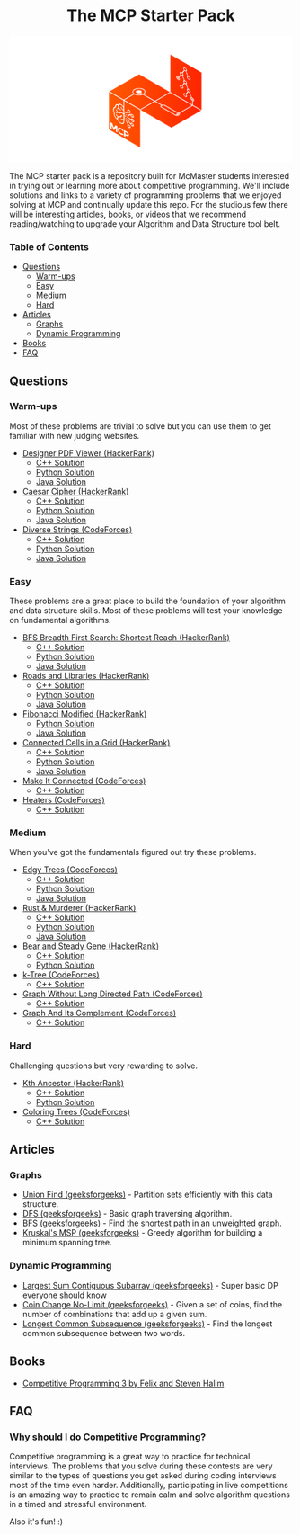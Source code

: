 

<h1 align="center"> The MCP Starter Pack</h1>
<img src="images/big_logo.png"/>

The MCP starter pack is a repository built for McMaster students interested in trying out or learning more about competitive programming. We'll include solutions and links to a variety of programming problems that we enjoyed solving at MCP and continually update this repo. For the studious few there will be interesting articles, books, or videos that we recommend reading/watching to upgrade your Algorithm and Data Structure tool belt. 

### Table of Contents

- [Questions](#Questions)
     - [Warm-ups](#Warm-ups)
     - [Easy](#Easy)
     - [Medium](#Medium)
     - [Hard](#Hard)
- [Articles](#Articles)
    - [Graphs](#Graphs)
    - [Dynamic Programming](#Dynammic-Programming)
- [Books](#Books)
- [FAQ](#FAQ)

## Questions

### Warm-ups 

Most of these problems are trivial to solve but you can use them to get familiar with new judging websites. 

- [Designer PDF Viewer (HackerRank)](https://www.hackerrank.com/challenges/designer-pdf-viewer/problem)
    - [C++ Solution](https://github.com/le-michael/mcp-starter-pack/blob/master/solutions/designer_pdf_viewer/sol.cpp)
    - [Python Solution](https://github.com/le-michael/mcp-starter-pack/blob/master/solutions/designer_pdf_viewer/sol.py)
    - [Java Solution](https://github.com/le-michael/mcp-starter-pack/blob/master/solutions/designer_pdf_viewer/sol.java)
- [Caesar Cipher (HackerRank)](https://www.hackerrank.com/challenges/caesar-cipher-1/problem)
    - [C++ Solution](https://github.com/le-michael/mcp-starter-pack/blob/master/solutions/caesar_cipher/sol.cpp)
    - [Python Solution](https://github.com/le-michael/mcp-starter-pack/blob/master/solutions/caesar_cipher/sol.py)
    - [Java Solution](https://github.com/le-michael/mcp-starter-pack/blob/master/solutions/caesar_cipher/sol.java)
- [Diverse Strings (CodeForces)](https://codeforces.com/contest/1144/problem/A)
    - [C++ Solution](https://github.com/le-michael/mcp-starter-pack/blob/master/solutions/diverse_strings/sol.cpp)
    - [Python Solution](https://github.com/le-michael/mcp-starter-pack/blob/master/solutions/diverse_strings/sol.py)
    - [Java Solution](https://github.com/le-michael/mcp-starter-pack/blob/master/solutions/diverse_strings/sol.java)

### Easy

These problems are a great place to build the foundation of your algorithm and data structure skills. Most of these problems will test your knowledge on fundamental algorithms.

- [BFS Breadth First Search: Shortest Reach (HackerRank)](https://www.hackerrank.com/challenges/bfsshortreach/problem)
    - [C++ Solution](https://github.com/le-michael/mcp-starter-pack/blob/master/solutions/breadth_first_search_shortest_reach/sol.cpp)
    - [Python Solution](https://github.com/le-michael/mcp-starter-pack/blob/master/solutions/breadth_first_search_shortest_reach/sol.py)
    - [Java Solution](https://github.com/le-michael/mcp-starter-pack/blob/master/solutions/breadth_first_search_shortest_reach/sol.java)
- [Roads and Libraries (HackerRank)](https://www.hackerrank.com/challenges/torque-and-development/problem)
    - [C++ Solution](https://github.com/le-michael/mcp-starter-pack/blob/master/solutions/roads_and_libs/sol.cpp)
    - [Python Solution](https://github.com/le-michael/mcp-starter-pack/blob/master/solutions/roads_and_libs/sol.py)
    - [Java Solution](https://github.com/le-michael/mcp-starter-pack/blob/master/solutions/roads_and_libs/sol.java)
- [Fibonacci Modified (HackerRank)](https://www.hackerrank.com/challenges/fibonacci-modified/problem)
    - [Python Solution](https://github.com/le-michael/mcp-starter-pack/blob/master/solutions/fibonacci_modified/sol.py)
    - [Java Solution](https://github.com/le-michael/mcp-starter-pack/blob/master/solutions/fibonacci_modified/sol.java)
- [Connected Cells in a Grid (HackerRank)](https://www.hackerrank.com/challenges/connected-cell-in-a-grid/problem)
    - [C++ Solution](https://github.com/le-michael/mcp-starter-pack/blob/master/solutions/connected_grid/sol.cpp)
    - [Python Solution](https://github.com/le-michael/mcp-starter-pack/blob/master/solutions/connected_grid/sol.py)
    - [Java Solution](https://github.com/le-michael/mcp-starter-pack/blob/master/solutions/connected_grid/sol.java)
- [Make It Connected (CodeForces)](https://codeforces.com/contest/1095/problem/F)
    - [C++ Solution](https://github.com/le-michael/mcp-starter-pack/blob/master/solutions/make_it_connected/sol.cpp)
- [Heaters (CodeForces)](https://codeforces.com/contest/1066/problem/B)
    - [C++ Solution](https://github.com/le-michael/mcp-starter-pack/blob/master/solutions/heaters/sol.cpp)
### Medium

When you've got the fundamentals figured out try these problems.
- [Edgy Trees (CodeForces)](https://codeforces.com/contest/1139/problem/C)
    - [C++ Solution](https://github.com/le-michael/mcp-starter-pack/blob/master/solutions/edgy_trees/sol.cpp)
    - [Python Solution](https://github.com/le-michael/mcp-starter-pack/blob/master/solutions/edgy_trees/sol.py)
    - [Java Solution](https://github.com/le-michael/mcp-starter-pack/blob/master/solutions/edgy_trees/sol.java)
- [Rust & Murderer (HackerRank)](https://www.hackerrank.com/challenges/rust-murderer/problem)
    - [C++ Solution](https://github.com/le-michael/mcp-starter-pack/blob/master/solutions/rust_murderer/sol.cpp)
    - [Python Solution](https://github.com/le-michael/mcp-starter-pack/blob/master/solutions/rust_murderer/sol.py)
    - [Java Solution](https://github.com/le-michael/mcp-starter-pack/blob/master/solutions/rust_murderer/sol.java)
- [Bear and Steady Gene (HackerRank)](https://www.hackerrank.com/challenges/bear-and-steady-gene/problem)
    - [C++ Solution](https://github.com/le-michael/mcp-starter-pack/blob/master/solutions/bear_and_steady_gene/sol.cpp)
    - [Python Solution](https://github.com/le-michael/mcp-starter-pack/blob/master/solutions/bear_and_steady_gene/sol.py)
- [k-Tree (CodeForces)](https://codeforces.com/problemset/problem/431/C)
    - [C++ Solution](https://github.com/le-michael/mcp-starter-pack/blob/master/solutions/k-tree/sol.cpp)
- [Graph Without Long Directed Path (CodeForces)](https://codeforces.com/problemset/problem/1144/F)
    - [C++ Solution](https://github.com/le-michael/mcp-starter-pack/blob/master/solutions/graph_without_long_directed_path/sol.cpp)
- [Graph And Its Complement (CodeForces)](https://codeforces.com/contest/990/problem/D)
    - [C++ Solution](https://github.com/le-michael/mcp-starter-pack/blob/master/solutions/graph_and_its_complement/sol.cpp)
### Hard

Challenging questions but very rewarding to solve. 

- [Kth Ancestor (HackerRank)](https://www.hackerrank.com/challenges/kth-ancestor/problem)
    - [C++ Solution](https://github.com/le-michael/mcp-starter-pack/blob/master/solutions/kth_ancestor/sol2.cpp)
    - [Python Solution](https://github.com/le-michael/mcp-starter-pack/blob/master/solutions/kth_ancestor/sol.py)
- [Coloring Trees (CodeForces)](https://codeforces.com/problemset/problem/711/C)
    - [C++ Solution](https://github.com/le-michael/mcp-starter-pack/blob/master/solutions/coloring_trees/sol.cpp)

## Articles
### Graphs
-
  [Union Find (geeksforgeeks)](https://www.geeksforgeeks.org/union-find-algorithm-set-2-union-by-rank/) - Partition sets efficiently with this data structure. 
- [DFS (geeksforgeeks)](https://www.geeksforgeeks.org/depth-first-search-or-dfs-for-a-graph/) - Basic graph traversing algorithm.
- [BFS (geeksforgeeks)](https://www.geeksforgeeks.org/breadth-first-search-or-bfs-for-a-graph/) - Find the shortest path in an unweighted graph.
- [Kruskal's MSP (geeksforgeeks)](https://www.geeksforgeeks.org/kruskals-minimum-spanning-tree-algorithm-greedy-algo-2/) - Greedy algorithm for building a minimum spanning tree.
### Dynamic Programming
- [Largest Sum Contiguous Subarray (geeksforgeeks)](https://www.geeksforgeeks.org/largest-sum-contiguous-subarray/) - Super basic DP everyone should know
- [Coin Change No-Limit (geeksforgeeks)](https://www.geeksforgeeks.org/coin-change-dp-7/) - Given a set of coins, find the number of combinations that add up a given sum.
- [Longest Common Subsequence (geeksforgeeks)](https://www.geeksforgeeks.org/longest-common-subsequence-dp-4/) - Find the longest common subsequence between two words.

## Books
- [Competitive Programming 3 by Felix and Steven Halim](https://github.com/vedic-partap/Codes/blob/master/books/Competitive%20Programming%203.pdf)

## FAQ

### Why should I do Competitive Programming?

Competitive programming is a great way to practice for technical interviews. The problems that you solve during these contests are very similar to the types of questions you get asked during coding interviews most of the time even harder. Additionally, participating in live competitions is an amazing way to practice to remain calm and solve algorithm questions in a timed and stressful environment.

Also it's fun! :)
